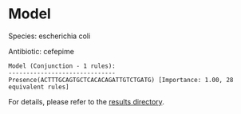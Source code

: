 
# Model

Species: escherichia coli

Antibiotic: cefepime

```
Model (Conjunction - 1 rules):
------------------------------
Presence(ACTTTGCAGTGCTCACACAGATTGTCTGATG) [Importance: 1.00, 28 equivalent rules]

```

For details, please refer to the [results directory](../../../../../results/scm_b/escherichia%20coli/cefepime/repeat_2/).


